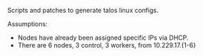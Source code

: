 Scripts and patches to generate talos linux configs.

Assumptions:
- Nodes have already been assigned specific IPs via DHCP.
- There are 6 nodes, 3 control, 3 workers, from 10.229.17.{1-6}


